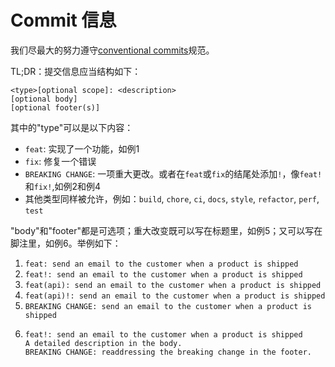 # Commit 信息
我们尽最大的努力遵守[conventional commits](https://www.conventionalcommits.org/en/v1.0.0/#summary)规范。

TL;DR：提交信息应当结构如下：

```
<type>[optional scope]: <description>
[optional body]
[optional footer(s)]
```

其中的"type"可以是以下内容：

- `feat`: 实现了一个功能，如例1
- `fix`: 修复一个错误
- `BREAKING CHANGE`: 一项重大更改。或者在`feat`或`fix`的结尾处添加`!`，像`feat!`和`fix!`,如例2和例4
- 其他类型同样被允许，例如：`build`, `chore`, `ci`, `docs`, `style`, `refactor`, `perf`, `test`

"body"和"footer"都是可选项；重大改变既可以写在标题里，如例5；又可以写在脚注里，如例6。举例如下：

1. `feat: send an email to the customer when a product is shipped`
2. `feat!: send an email to the customer when a product is shipped`
3. `feat(api): send an email to the customer when a product is shipped`
4. `feat(api)!: send an email to the customer when a product is shipped`
5. `BREAKING CHANGE: send an email to the customer when a product is shipped`
6. ```
   feat!: send an email to the customer when a product is shipped
   A detailed description in the body.
   BREAKING CHANGE: readdressing the breaking change in the footer.
   ```
<!-- todo -->
